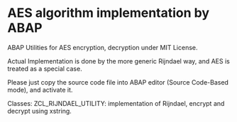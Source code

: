 # AES algorithm implementation by ABAP

ABAP Utilities for AES encryption, decryption under MIT License.

Actual Implementation is done by the more generic Rijndael way, and AES is treated as a special case.

Please just copy the source code file into ABAP editor (Source Code-Based mode), and activate it.

Classes:
  ZCL_RIJNDAEL_UTILITY: implementation of Rijndael, encrypt and decrypt using xstring.
